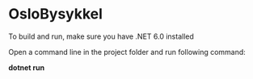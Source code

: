 # OsloBysykkel

To build and run, make sure you have .NET 6.0 installed

Open a command line in the project folder and run following command:

**dotnet run** 
